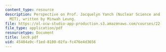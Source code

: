 ```yaml
---
content_type: resource
description: Perspective on Prof. Jacquelyn Yanch (Nuclear Science and Engineering,
  MIT), written by Minwah Leung.
file: https://ol-ocw-studio-app-production.s3.amazonaws.com/courses/22-a09-career-options-for-biomedical-research-fall-2006/45404a9cf1ed810002fafc476e4d3656_lec9.pdf
file_type: application/pdf
resourcetype: Document
title: lec9.pdf
uid: 45404a9c-f1ed-8100-02fa-fc476e4d3656
---
```

